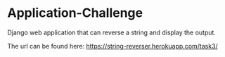 # Application-Challenge

Django web application that can reverse a string and display the output.

The url can be found here: https://string-reverser.herokuapp.com/task3/
